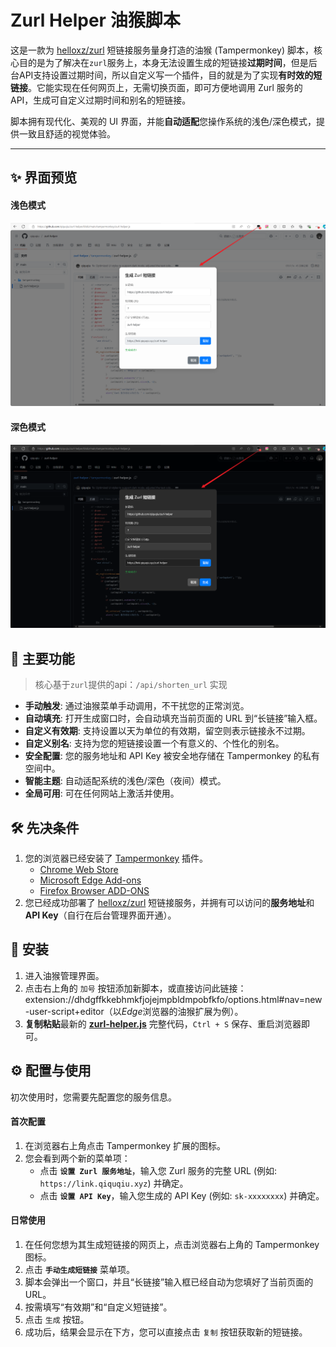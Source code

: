 # Zurl Helper 油猴脚本

这是一款为 [helloxz/zurl](https://github.com/helloxz/zurl) 短链接服务量身打造的油猴 (Tampermonkey) 脚本，核心目的是为了解决在`zurl`服务上，本身无法设置生成的短链接**过期时间**，但是后台API支持设置过期时间，所以自定义写一个插件，目的就是为了实现**有时效的短链接**。它能实现在任何网页上，无需切换页面，即可方便地调用 Zurl 服务的 API，生成可自定义过期时间和别名的短链接。

脚本拥有现代化、美观的 UI 界面，并能**自动适配**您操作系统的浅色/深色模式，提供一致且舒适的视觉体验。

---

## ✨ 界面预览

#### 浅色模式
![Light Mode Preview](./assets/Light%20Mode%20Preview.png)

#### 深色模式
![Dark Mode Preview](./assets/Dark%20Mode%20Preview.png)

## 🚀 主要功能

> 核心基于`zurl`提供的api：`/api/shorten_url` 实现

*   **手动触发**: 通过油猴菜单手动调用，不干扰您的正常浏览。
*   **自动填充**: 打开生成窗口时，会自动填充当前页面的 URL 到“长链接”输入框。
*   **自定义有效期**: 支持设置以天为单位的有效期，留空则表示链接永不过期。
*   **自定义别名**: 支持为您的短链接设置一个有意义的、个性化的别名。
*   **安全配置**: 您的服务地址和 API Key 被安全地存储在 Tampermonkey 的私有空间中。
*   **智能主题**: 自动适配系统的浅色/深色（夜间）模式。
*   **全局可用**: 可在任何网站上激活并使用。

## 🛠️ 先决条件

1.  您的浏览器已经安装了 [Tampermonkey](https://www.tampermonkey.net/) 插件。
    *   [Chrome Web Store](https://chrome.google.com/webstore/detail/tampermonkey/dhdgffkkebhmkfjojejmpbldmpobfkfo)
    *   [Microsoft Edge Add-ons](https://microsoftedge.microsoft.com/addons/detail/tampermonkey/iikmkjmpaadaobahmlepeloendndfphd)
    *   [Firefox Browser ADD-ONS](https://addons.mozilla.org/en-US/firefox/addon/tampermonkey/)
2.  您已经成功部署了 [helloxz/zurl](https://github.com/helloxz/zurl) 短链接服务，并拥有可以访问的**服务地址**和 **API Key**（自行在后台管理界面开通）。

## 🔧 安装

1.  进入油猴管理界面。
2.  点击右上角的 `加号` 按钮添加新脚本，或直接访问此链接：extension://dhdgffkkebhmkfjojejmpbldmpobfkfo/options.html#nav=new-user-script+editor（以*Edge*浏览器的油猴扩展为例）。
3.  **复制粘贴**最新的 **[zurl-helper.js](https://github.com/qiquqiu/zurl-helper/blob/main/tampermonkey/zurl-helper.js)** 完整代码，`Ctrl + S` 保存、重启浏览器即可。

## ⚙️ 配置与使用

初次使用时，您需要先配置您的服务信息。

#### 首次配置

1.  在浏览器右上角点击 Tampermonkey 扩展的图标。
2.  您会看到两个新的菜单项：
    *   点击 **`设置 Zurl 服务地址`**，输入您 Zurl 服务的完整 URL (例如: `https://link.qiquqiu.xyz`) 并确定。
    *   点击 **`设置 API Key`**，输入您生成的 API Key (例如: `sk-xxxxxxxx`) 并确定。

#### 日常使用

1.  在任何您想为其生成短链接的网页上，点击浏览器右上角的 Tampermonkey 图标。
2.  点击 **`手动生成短链接`** 菜单项。
3.  脚本会弹出一个窗口，并且“长链接”输入框已经自动为您填好了当前页面的 URL。
4.  按需填写“有效期”和“自定义短链接”。
5.  点击 `生成` 按钮。
6.  成功后，结果会显示在下方，您可以直接点击 `复制` 按钮获取新的短链接。